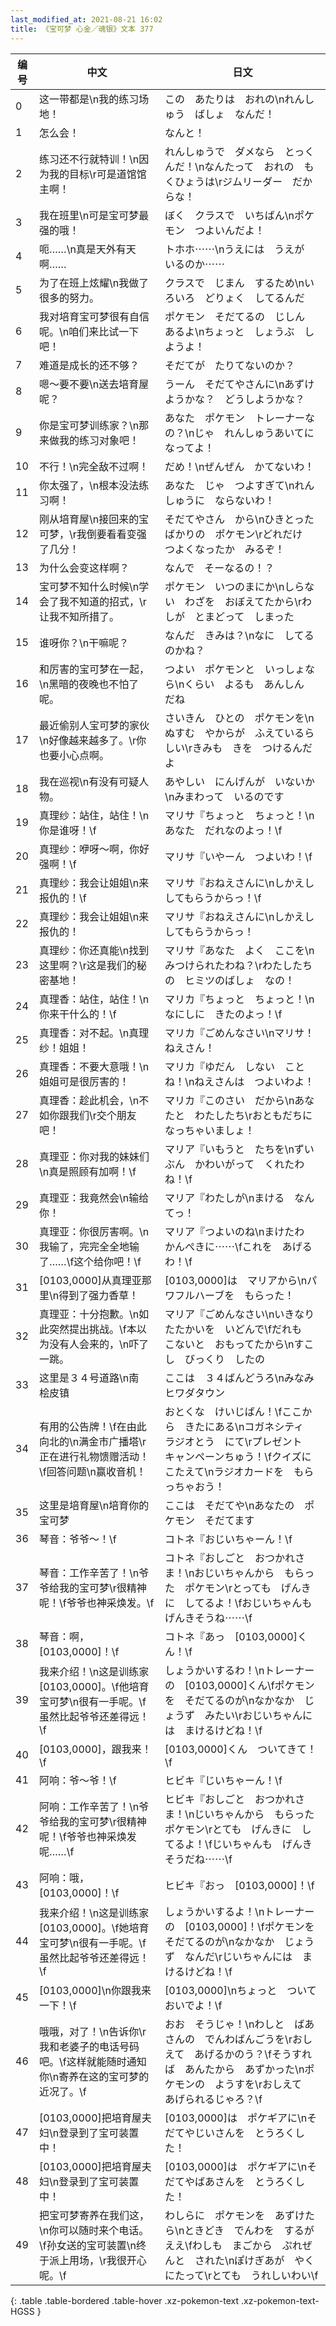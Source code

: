 ```yaml
---
last_modified_at: 2021-08-21 16:02
title: 《宝可梦 心金／魂银》文本 377
---
```

| 编号 | 中文 | 日文 |
| ---- | ---- | ---- |
| 0 | 这一带都是\n我的练习场地！ | この　あたりは　おれの\nれんしゅう　ばしょ　なんだ！ |
| 1 | 怎么会！ | なんと！ |
| 2 | 练习还不行就特训！\n因为我的目标\r可是道馆馆主啊！ | れんしゅうで　ダメなら　とっくんだ！\nなんたって　おれの　もくひょうは\rジムリーダー　だからな！ |
| 3 | 我在班里\n可是宝可梦最强的哦！ | ぼく　クラスで　いちばん\nポケモン　つよいんだよ！ |
| 4 | 呃……\n真是天外有天啊…… | トホホ⋯⋯\nうえには　うえが　いるのか⋯⋯ |
| 5 | 为了在班上炫耀\n我做了很多的努力。 | クラスで　じまん　するため\nいろいろ　どりょく　してるんだ |
| 6 | 我对培育宝可梦很有自信呢。\n咱们来比试一下吧！ | ポケモン　そだてるの　じしん　あるよ\nちょっと　しょうぶ　しようよ！ |
| 7 | 难道是成长的还不够？ | そだてが　たりてないのか？ |
| 8 | 嗯～要不要\n送去培育屋呢？ | うーん　そだてやさんに\nあずけようかな？　どうしようかな？ |
| 9 | 你是宝可梦训练家？\n那来做我的练习对象吧！ | あなた　ポケモン　トレーナーなの？\nじゃ　れんしゅうあいてに　なってよ！ |
| 10 | 不行！\n完全敌不过啊！ | だめ！\nぜんぜん　かてないわ！ |
| 11 | 你太强了，\n根本没法练习啊！ | あなた　じゃ　つよすぎて\nれんしゅうに　ならないわ！ |
| 12 | 刚从培育屋\n接回来的宝可梦，\r我倒要看看变强了几分！ | そだてやさん　から\nひきとったばかりの　ポケモン\rどれだけ　つよくなったか　みるぞ！ |
| 13 | 为什么会变这样啊？ | なんで　そーなるの！？ |
| 14 | 宝可梦不知什么时候\n学会了我不知道的招式，\r让我不知所措了。 | ポケモン　いつのまにか\nしらない　わざを　おぼえてたから\rわしが　とまどって　しまった |
| 15 | 谁呀你？\n干嘛呢？ | なんだ　きみは？\nなに　してるのかね？ |
| 16 | 和厉害的宝可梦在一起，\n黑暗的夜晚也不怕了呢。 | つよい　ポケモンと　いっしょなら\nくらい　よるも　あんしん　だね |
| 17 | 最近偷别人宝可梦的家伙\n好像越来越多了。\r你也要小心点啊。 | さいきん　ひとの　ポケモンを\nぬすむ　やからが　ふえているらしい\rきみも　きを　つけるんだよ |
| 18 | 我在巡视\n有没有可疑人物。 | あやしい　にんげんが　いないか\nみまわって　いるのです |
| 19 | 真理纱：站住，站住！\n你是谁呀！\f | マリサ『ちょっと　ちょっと！\nあなた　だれなのよっ！\f |
| 20 | 真理纱：咿呀～啊，你好强啊！\f | マリサ『いやーん　つよいわ！\f |
| 21 | 真理纱：我会让姐姐\n来报仇的！\f | マリサ『おねえさんに\nしかえし　してもらうからっ！\f |
| 22 | 真理纱：我会让姐姐\n来报仇的！ | マリサ『おねえさんに\nしかえし　してもらうからっ！ |
| 23 | 真理纱：你还真能\n找到这里啊？\r这是我们的秘密基地！ | マリサ『あなた　よく　ここを\nみつけられたわね？\rわたしたちの　ヒミツのばしょ　なの！ |
| 24 | 真理香：站住，站住！\n你来干什么的！\f | マリカ『ちょっと　ちょっと！\nなにしに　きたのよっ！\f |
| 25 | 真理香：对不起。\n真理纱！姐姐！ | マリカ『ごめんなさい\nマリサ！　ねえさん！ |
| 26 | 真理香：不要大意哦！\n姐姐可是很厉害的！ | マリカ『ゆだん　しない　ことね！\nねえさんは　つよいわよ！ |
| 27 | 真理香：趁此机会，\n不如你跟我们\r交个朋友吧！ | マリカ『このさい　だから\nあなたと　わたしたち\rおともだちに　なっちゃいましょ！ |
| 28 | 真理亚：你对我的妹妹们\n真是照顾有加啊！\f | マリア『いもうと　たちを\nずいぶん　かわいがって　くれたわね！\f |
| 29 | 真理亚：我竟然会\n输给你！ | マリア『わたしが\nまける　なんてっ！ |
| 30 | 真理亚：你很厉害啊。\n我输了，完完全全地输了……\f这个给你吧！\f | マリア『つよいのね\nまけたわ　かんぺきに⋯⋯\fこれを　あげるわ！\f |
| 31 | [0103,0000]从真理亚那里\n得到了强力香草！ | [0103,0000]は　マリアから\nパワフルハーブを　もらった！ |
| 32 | 真理亚：十分抱歉。\n如此突然提出挑战。\f本以为没有人会来的，\n吓了一跳。 | マリア『ごめんなさい\nいきなり　たたかいを　いどんで\fだれも　こないと　おもってたから\nすこし　びっくり　したの |
| 33 | 这里是３４号道路\n南　桧皮镇 | ここは　３４ばんどうろ\nみなみ　ヒワダタウン |
| 34 | 有用的公告牌！\f在由此向北的\n满金市广播塔\r正在进行礼物馈赠活动！\f回答问题\n赢收音机！ | おとくな　けいじばん！\fここから　きたにある\nコガネシティ　ラジオとう　にて\rプレゼント　キャンペーンちゅう！\fクイズに　こたえて\nラジオカードを　もらっちゃおう！ |
| 35 | 这里是培育屋\n培育你的宝可梦 | ここは　そだてや\nあなたの　ポケモン　そだてます |
| 36 | 琴音：爷爷～！\f | コトネ『おじいちゃーん！\f |
| 37 | 琴音：工作辛苦了！\n爷爷给我的宝可梦\r很精神呢！\f爷爷也神采焕发。\f | コトネ『おしごと　おつかれさま！\nおじいちゃんから　もらった　ポケモン\rとっても　げんきに　してるよ！\fおじいちゃんも　げんきそうね⋯⋯\f |
| 38 | 琴音：啊，[0103,0000]！\f | コトネ『あっ　[0103,0000]くん！\f |
| 39 | 我来介绍！\n这是训练家[0103,0000]。\f他培育宝可梦\n很有一手呢。\f虽然比起爷爷还差得远！\f | しょうかいするわ！\nトレーナーの　[0103,0000]くん\fポケモンを　そだてるのが\nなかなか　じょうず　みたい\rおじいちゃんには　まけるけどね！\f |
| 40 | [0103,0000]，跟我来！\f | [0103,0000]くん　ついてきて！\f |
| 41 | 阿响：爷～爷！\f | ヒビキ『じいちゃーん！\f |
| 42 | 阿响：工作辛苦了！\n爷爷给我的宝可梦\r很精神呢！\f爷爷也神采焕发呢……\f | ヒビキ『おしごと　おつかれさま！\nじいちゃんから　もらった　ポケモン\rとても　げんきに　してるよ！\fじいちゃんも　げんきそうだね⋯⋯\f |
| 43 | 阿响：哦，[0103,0000]！\f | ヒビキ『おっ　[0103,0000]！\f |
| 44 | 我来介绍！\n这是训练家[0103,0000]。\f她培育宝可梦\n很有一手呢。\f虽然比起爷爷还差得远！\f | しょうかいするよ！\nトレーナーの　[0103,0000]！\fポケモンを　そだてるのが\nなかなか　じょうず　なんだ\rじいちゃんには　まけるけどね！\f |
| 45 | [0103,0000]\n你跟我来一下！\f | [0103,0000]\nちょっと　ついておいでよ！\f |
| 46 | 哦哦，对了！\n告诉你\r我和老婆子的电话号码吧。\f这样就能随时通知你\n寄养在这的宝可梦的近况了。\f | おお　そうじゃ！\nわしと　ばあさんの　でんわばんごうを\rおしえて　あげるかのう？\fそうすれば　あんたから　あずかった\nポケモンの　ようすを\rおしえて　あげられるじゃろ？\f |
| 47 | [0103,0000]把培育屋夫妇\n登录到了宝可装置中！ | [0103,0000]は　ポケギアに\nそだてやじいさんを　とうろくした！ |
| 48 | [0103,0000]把培育屋夫妇\n登录到了宝可装置中！ | [0103,0000]は　ポケギアに\nそだてやばあさんを　とうろくした！ |
| 49 | 把宝可梦寄养在我们这，\n你可以随时来个电话。\f孙女送的宝可装置\n终于派上用场，\r我很开心呢。\f | わしらに　ポケモンを　あずけたら\nときどき　でんわを　するがええ\fわしも　まごから　ぷれぜんと　された\nぽけぎあが　やくにたって\rとても　うれしいわい\f |
{: .table .table-bordered .table-hover .xz-pokemon-text .xz-pokemon-text-HGSS }